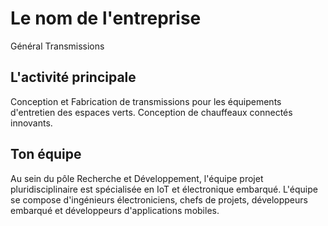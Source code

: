 # Le nom de l'entreprise

Général Transmissions

## L'activité principale

Conception et Fabrication de transmissions pour les équipements d'entretien des espaces verts.
Conception de chauffeaux connectés innovants.

## Ton équipe

Au sein du pôle Recherche et Développement, l'équipe projet pluridisciplinaire est spécialisée en IoT et électronique embarqué.
L'équipe se compose d'ingénieurs électroniciens, chefs de projets, développeurs embarqué et développeurs d'applications mobiles.
